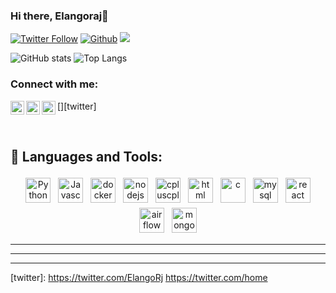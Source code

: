 ### Hi there, Elangoraj👋

 

 

 

<!-- [![Website](https://img.shields.io/badge/cosmicdepth-coding-orange)](https://dataview-ai.netlify.app/) -->
[![Twitter Follow](https://img.shields.io/badge/LinkedIn-0077B5)](https://www.linkedin.com/in/elangoraj/)
[![Github](https://img.shields.io/github/followers/CharalambosIoannou?label=Follow&style=social)](https://github.com/Elangoraj)
![](https://visitor-badge.laobi.icu/badge?page_id=Elangoraj.Elangoraj)

 

 

 


![GitHub stats](https://github-readme-stats.vercel.app/api?username=Elangoraj&show_icons=true&theme=gruvbox)
![Top Langs](https://github-readme-stats.vercel.app/api/top-langs/?username=Elangoraj&theme=gruvbox)

 

 

 

 

 

### Connect with me:

 

 

 

<!-- [<img align="left" alt="codeSTACKr.com" width="22px" src="https://raw.githubusercontent.com/iconic/open-iconic/master/svg/globe.svg" />][website] -->
<!-- [<img align="left" alt="codeSTACKr | YouTube" width="22px" background-color="#C52F30" src="https://cdn.jsdelivr.net/npm/simple-icons@v3/icons/youtube.svg" />][youtube] -->
[<img align="left" alt="codeSTACKr | Twitter" width="22px" src="https://cdn.jsdelivr.net/npm/simple-icons@v3/icons/twitter.svg" />][twitter]
[<img align="left" alt="codeSTACKr | LinkedIn" width="22px" src="https://cdn.jsdelivr.net/npm/simple-icons@v3/icons/linkedin.svg" />][linkedin]
[<img align="left" alt="codeSTACKr | Instagram" width="22px" src="https://cdn.jsdelivr.net/npm/simple-icons@v3/icons/instagram.svg" />][instagram]

 

 

 

<br />

 

 

 


## 🧰 Languages and Tools:
<p align="center">
<img onclick="#" src="https://raw.githubusercontent.com/Aarif1430/stack-icons/master/logos/python.svg" alt="Python" height="40" style="vertical-align:top; margin:4px">
<img src="https://raw.githubusercontent.com/Aarif1430/stack-icons/master/logos/javascript.svg" alt="Javascript" height="40" style="vertical-align:top; margin:4px">

 

 

 

 <img src="https://raw.githubusercontent.com/Aarif1430/stack-icons/master/logos/docker.svg" alt="docker" height="40" style="vertical-align:top; margin:4px">
 <img src="https://raw.githubusercontent.com/Aarif1430/stack-icons/master/logos/nodejs.svg" alt="nodejs" height="40" style="vertical-align:top; margin:4px">
 <img src="https://raw.githubusercontent.com/Aarif1430/stack-icons/master/logos/c-plusplus.svg" alt="cpluscplus" height="40" style="vertical-align:top; margin:4px">
 <img src="https://raw.githubusercontent.com/Aarif1430/stack-icons/master/logos/html-5.svg" alt="html" height="40" style="vertical-align:top; margin:4px">
 <img src="https://raw.githubusercontent.com/Aarif1430/stack-icons/master/logos/c.svg" alt="c" height="40" style="vertical-align:top; margin:4px">
 <img src="https://raw.githubusercontent.com/Aarif1430/stack-icons/master/logos/mysql.svg" alt="mysql" height="40" style="vertical-align:top; margin:4px">
 <img src="https://raw.githubusercontent.com/Aarif1430/stack-icons/master/logos/react.svg" alt="react" height="40" style="vertical-align:top; margin:4px">
 <img src="https://raw.githubusercontent.com/Aarif1430/stack-icons/master/logos/airflow.svg" alt="airflow" height="40" style="vertical-align:top; margin:4px">
 <img src="https://raw.githubusercontent.com/Aarif1430/stack-icons/master/logos/mongodb.svg" alt="mongodb" height="40" style="vertical-align:top; margin:4px">
</p>

 

 

 

---

 

 <!--

 

### 📺 Latest YouTube Videos

 

 

 

 YOUTUBE:START 
- [PI Approximation Animation](https://www.youtube.com/watch?v=z77q6ZqtNA0)-->
<!-- YOUTUBE:END 

 

 

 

➡️ [more videos...](https://www.youtube.com/channel/UCfvNKCSgWbxvgSBXX1Yvorw?view_as=subscriber)

 

 -->

 

---

 

 <!-- BLOG-POST-LIST:START 

 

### 📕 Latest Blog Posts

 

 

 


- [Neural Networks: Building neural network from scratch](https://epoweriotatheta.netlify.app/blog/basics_of_neural_networks/)
- [Calculating Value of Pi](https://epoweriotatheta.netlify.app/blog/approximate_pi/)
- [Optical Character Recoginition](https://epoweriotatheta.netlify.app/blog/python_ocr/)
<!-- BLOG-POST-LIST:END 

 

 

 

➡️ [more blog posts...](https://epoweriotatheta.netlify.app/)

 

 -->

 

---

 

 

 

<!-- [website]: https://dataview-ai.netlify.app/ -->
[twitter]: https://twitter.com/ElangoRj https://twitter.com/home
<!-- [youtube]: https://www.youtube.com/channel/UCfvNKCSgWbxvgSBXX1Yvorw?view_as=subscriber -->
[instagram]: https://www.instagram.com/elangoraj183/?hl=en
[linkedin]: https://www.linkedin.com/in/Elangoraj/
[gruvbox]: https://github-readme-stats.vercel.app/api?username=Elangoraj&show_icons=true&hide=contribs,prs&cache_seconds=86400&theme=gruvbox
